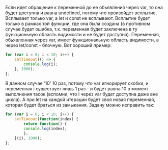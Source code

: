 Если идет обращение к переменной до ее обьявления через var, то она будет доступна и равна undefined, потому что произойдет всплытие. Всплывает только var, а let и const не всплывают. Всплытие будет только в рамках той функции, где она была создана (в противном случае будет ошибка, т.к. переменная будет заключена в ту функционьную область видимости и не будет доступна). Переменная, обьявленная через var, имеет функциональную область видимости, а через let/const - блочную. Вот хороший пример:
```js
for (var i = 0; i < 10; i++) {
    setTimeout(() => {
        console.log(i); 
    }, 1000); 
}; 
```
В данном случае '10' 10 раз, потому что var игнорирует скобки, и переменная i существует лишь 1 раз - и будет равна 10 в момент выполнения тасок (вспомни, что i через var будет доступна даже вне цикла). А при let на каждой итерации будет своя новая переменная, которая будет браться из замыкания. Задачу можно исправить так:
```js
for (var i = 0; i < 10; i++) {
    setTimeout(function(index) {
        return function() {
        console.log(index);
        };
    }(i), 1000);
};
```
